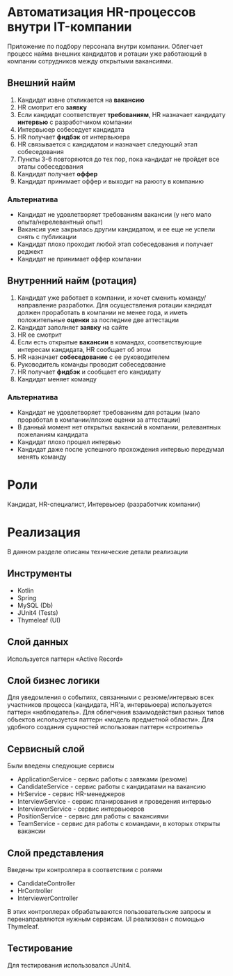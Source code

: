 # Автоматизация HR-процессов внутри IT-компании
Приложение по подбору персонала внутри компании. Облегчает процесс найма внешних кандидатов и ротации уже работающий в компании сотрудников между открытыми вакансиями.

## Внешний найм
1. Кандидат извне откликается на **вакансию**
2. HR смотрит его **заявку**
3. Если кандидат соответствует **требованиям**, HR назначает кандидату **интервью** с разработчиком компании
4. Интервьюер собеседует кандидата
5. HR получает **фидбэк** от интервьюера
6. HR связывается с кандидатом и назначает следующий этап собеседования
7. Пункты 3-6 повторяются до тех пор, пока кандидат не пройдет все этапы собеседования
8. Кандидат получает **оффер**
8. Кандидат принимает оффер и выходит на раюоту в компанию

### Альтернатива
- Кандидат не удовлетворяет требованиям вакансии (у него мало опыта/нерелевантный опыт)
- Вакансия уже закрылась другим кандидатом, и ее еще не успели снять с публикации
- Кандидат плохо проходит любой этап собеседования и получает реджект
- Кандидат не принимает оффер компании

## Внутренний найм (ротация)
1. Кандидат уже работает в компании, и хочет сменить команду/направление разработки. Для осуществления ротации кандидат должен проработать в компании не менее года, и иметь положительные **оценки** за последние две аттестации
2. Кандидат заполняет **заявку** на сайте
3. HR ее смотрит
4. Если есть открытые **вакансии** в командах, соответствующие интересам кандидата, HR сообщает об этом
5. HR назначает **собеседование** с ее руководителем
6. Руководитель команды проводит собеседование
7. HR получает **фидбэк** и сообщает его кандидату
8. Кандидат меняет команду

### Альтернатива
- Кандидат не удовлетворяет требованиям для ротации (мало проработал в компании/плохие оценки за аттестации)
- В данный момент нет открытых вакансий в компании, релевантных пожеланиям кандидата
- Кандидат плохо прошел интервью
- Кандидат даже после успешного прохождения интервью передумал менять команду

# Роли
Кандидат, HR-специалист, Интервьюер (разработчик компании)

# Реализация
В данном разделе описаны технические детали реализации

## Инструменты
- Kotlin
- Spring
- MySQL (Db)
- JUnit4 (Tests)
- Thymeleaf (UI)

## Слой данных
Используется паттерн «Active Record»

## Слой бизнес логики
Для уведомления о событиях, связанными с резюме/интервью всех участников процесса (кандидата, HR'а, интервьюера) используется паттерн «наблюдатель».
Для облегчения взаимодействия разных типов объектов используется паттерн «модель предметной области».
Для удобного создания сущностей использован паттерн «строитель»

## Сервисный слой
Были введены следующие сервисы
- ApplicationService - сервис работы с заявками (резюме)
- CandidateService - сервис работы с кандидатами на вакансию
- HrService - сервис HR-менеджеров
- InterviewService - сервис планирования и проведения интервью
- InterviewerService - сервис интервьюеров
- PositionService - сервис для работы с вакансиями
- TeamService - сервис для работы с командами, в которых открыты вакансии

## Слой представления
Введены три контроллера в соответствии с ролями
- CandidateController
- HrController
- InterviewerController

В этих контроллерах обрабатываются пользовательские запросы и перенаправляются нужным сервисам. 
UI реализован с помощью Thymeleaf.

## Тестирование
Для тестирования использовался JUnit4. 
